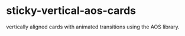 # sticky-vertical-aos-cards
 vertically aligned cards with animated transitions using the AOS library.
